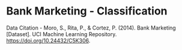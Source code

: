 # Bank Marketing - Classification

Data Citation - Moro, S., Rita, P., & Cortez, P. (2014). Bank Marketing [Dataset]. UCI Machine Learning Repository. https://doi.org/10.24432/C5K306.